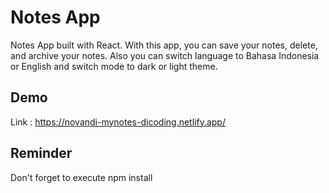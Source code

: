 # Notes App

Notes App built with React. With this app, you can save your notes, delete, and archive your notes. Also you can switch language to Bahasa Indonesia or English and switch mode to dark or light theme.

## Demo

Link : https://novandi-mynotes-dicoding.netlify.app/

## Reminder
Don't forget to execute npm install
